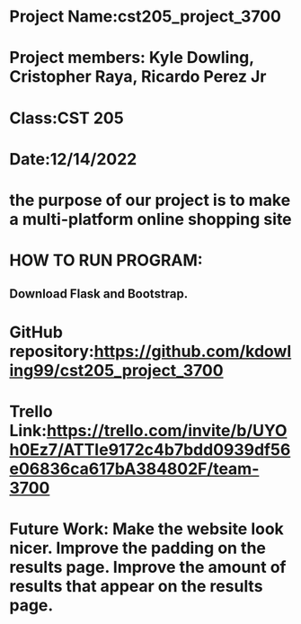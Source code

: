 # Project Name:cst205_project_3700
# Project members: Kyle Dowling, Cristopher Raya, Ricardo Perez Jr
# Class:CST 205
# Date:12/14/2022
# the purpose of our project is to make a multi-platform online shopping site
# HOW TO RUN PROGRAM:
## Download Flask and Bootstrap.
# GitHub repository:https://github.com/kdowling99/cst205_project_3700
# Trello Link:https://trello.com/invite/b/UYOh0Ez7/ATTIe9172c4b7bdd0939df56e06836ca617bA384802F/team-3700
# Future Work: Make the website look nicer. Improve the padding on the results page. Improve the amount of results that appear on the results page.
